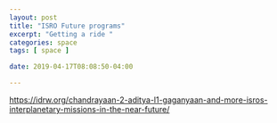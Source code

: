 ```yaml
---
layout: post
title: "ISRO Future programs"
excerpt: "Getting a ride "
categories: space
tags: [ space ]

date: 2019-04-17T08:08:50-04:00

---
```



https://idrw.org/chandrayaan-2-aditya-l1-gaganyaan-and-more-isros-interplanetary-missions-in-the-near-future/
